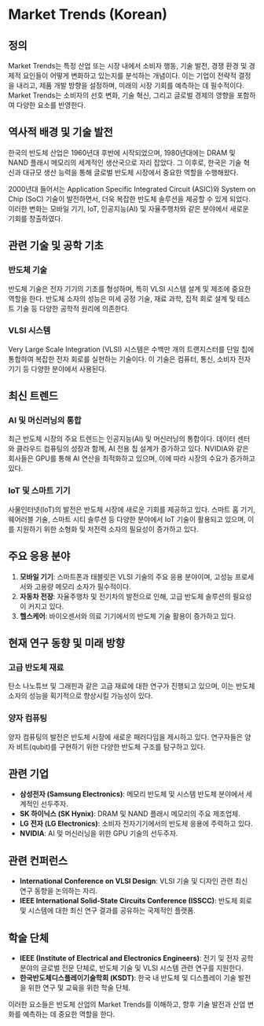 # Market Trends (Korean)

## 정의

Market Trends는 특정 산업 또는 시장 내에서 소비자 행동, 기술 발전, 경쟁 환경 및 경제적 요인들이 어떻게 변화하고 있는지를 분석하는 개념이다. 이는 기업이 전략적 결정을 내리고, 제품 개발 방향을 설정하며, 미래의 시장 기회를 예측하는 데 필수적이다. Market Trends는 소비자의 선호 변화, 기술 혁신, 그리고 글로벌 경제의 영향을 포함하여 다양한 요소를 반영한다.

## 역사적 배경 및 기술 발전

한국의 반도체 산업은 1960년대 후반에 시작되었으며, 1980년대에는 DRAM 및 NAND 플래시 메모리의 세계적인 생산국으로 자리 잡았다. 그 이후로, 한국은 기술 혁신과 대규모 생산 능력을 통해 글로벌 반도체 시장에서 중요한 역할을 수행해왔다. 

2000년대 들어서는 Application Specific Integrated Circuit (ASIC)와 System on Chip (SoC) 기술이 발전하면서, 더욱 복잡한 반도체 솔루션을 제공할 수 있게 되었다. 이러한 변화는 모바일 기기, IoT, 인공지능(AI) 및 자율주행차와 같은 분야에서 새로운 기회를 창출하였다.

## 관련 기술 및 공학 기초

### 반도체 기술

반도체 기술은 전자 기기의 기초를 형성하며, 특히 VLSI 시스템 설계 및 제조에 중요한 역할을 한다. 반도체 소자의 성능은 미세 공정 기술, 재료 과학, 집적 회로 설계 및 테스트 기술 등 다양한 공학적 원리에 의존한다.

### VLSI 시스템

Very Large Scale Integration (VLSI) 시스템은 수백만 개의 트랜지스터를 단일 칩에 통합하여 복잡한 전자 회로를 실현하는 기술이다. 이 기술은 컴퓨터, 통신, 소비자 전자기기 등 다양한 분야에서 사용된다.

## 최신 트렌드

### AI 및 머신러닝의 통합

최근 반도체 시장의 주요 트렌드는 인공지능(AI) 및 머신러닝의 통합이다. 데이터 센터와 클라우드 컴퓨팅의 성장과 함께, AI 전용 칩 설계가 증가하고 있다. NVIDIA와 같은 회사들은 GPU를 통해 AI 연산을 최적화하고 있으며, 이에 따라 시장의 수요가 증가하고 있다.

### IoT 및 스마트 기기

사물인터넷(IoT)의 발전은 반도체 시장에 새로운 기회를 제공하고 있다. 스마트 홈 기기, 웨어러블 기술, 스마트 시티 솔루션 등 다양한 분야에서 IoT 기술이 활용되고 있으며, 이를 지원하기 위한 소형화 및 저전력 소자의 필요성이 증가하고 있다.

## 주요 응용 분야

1. **모바일 기기**: 스마트폰과 태블릿은 VLSI 기술의 주요 응용 분야이며, 고성능 프로세서와 고용량 메모리 소자가 필수적이다.
2. **자동차 전장**: 자율주행차 및 전기차의 발전으로 인해, 고급 반도체 솔루션의 필요성이 커지고 있다.
3. **헬스케어**: 바이오센서와 의료 기기에서의 반도체 기술 활용이 증가하고 있다.

## 현재 연구 동향 및 미래 방향

### 고급 반도체 재료

탄소 나노튜브 및 그래핀과 같은 고급 재료에 대한 연구가 진행되고 있으며, 이는 반도체 소자의 성능을 획기적으로 향상시킬 가능성이 있다. 

### 양자 컴퓨팅

양자 컴퓨팅의 발전은 반도체 시장에 새로운 패러다임을 제시하고 있다. 연구자들은 양자 비트(qubit)를 구현하기 위한 다양한 반도체 구조를 탐구하고 있다.

## 관련 기업

- **삼성전자 (Samsung Electronics)**: 메모리 반도체 및 시스템 반도체 분야에서 세계적인 선두주자.
- **SK 하이닉스 (SK Hynix)**: DRAM 및 NAND 플래시 메모리의 주요 제조업체.
- **LG 전자 (LG Electronics)**: 소비자 전자기기에서의 반도체 응용에 주력하고 있다.
- **NVIDIA**: AI 및 머신러닝을 위한 GPU 기술의 선두주자.

## 관련 컨퍼런스

- **International Conference on VLSI Design**: VLSI 기술 및 디자인 관련 최신 연구 동향을 논의하는 자리.
- **IEEE International Solid-State Circuits Conference (ISSCC)**: 반도체 회로 및 시스템에 대한 최신 연구 결과를 공유하는 국제적인 플랫폼.

## 학술 단체

- **IEEE (Institute of Electrical and Electronics Engineers)**: 전기 및 전자 공학 분야의 글로벌 전문 단체로, 반도체 기술 및 VLSI 시스템 관련 연구를 지원한다.
- **한국반도체디스플레이기술학회 (KSDT)**: 한국 내 반도체 및 디스플레이 기술 발전을 위한 연구 및 교육을 위한 학술 단체. 

이러한 요소들은 반도체 산업의 Market Trends를 이해하고, 향후 기술 발전과 산업 변화를 예측하는 데 중요한 역할을 한다.